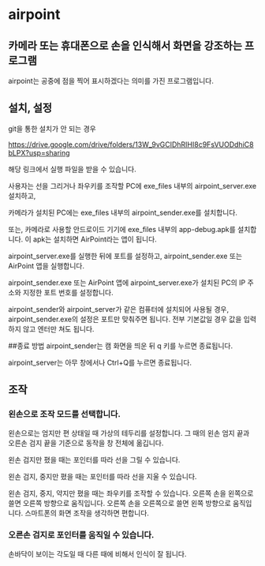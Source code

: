 # airpoint

## 카메라 또는 휴대폰으로 손을 인식해서 화면을 강조하는 프로그램

airpoint는 공중에 점을 찍어 표시하겠다는 의미를 가진 프로그램입니다.

## 설치, 설정

git을 통한 설치가 안 되는 경우

https://drive.google.com/drive/folders/13W_9vGCIDhRIHI8c9FsVUODdhiC8bLPX?usp=sharing

해당 링크에서 실행 파일을 받을 수 있습니다.

사용자는 선을 그리거나 좌우키를 조작할 PC에
exe_files 내부의 airpoint_server.exe 설치하고,

카메라가 설치된 PC에는
exe_files 내부의 airpoint_sender.exe를 설치합니다.

또는, 카메라로 사용할 안드로이드 기기에
exe_files 내부의 app-debug.apk를 설치합니다.
이 apk는 설치하면 AirPoint라는 앱이 됩니다.

airpoint_server.exe를 실행한 뒤에 포트를 설정하고,
airpoint_sender.exe 또는 AirPoint 앱을 실행합니다.

airpoint_sender.exe 또는 AirPoint 앱에
airpoint_server.exe가 설치된 PC의 IP 주소와 지정한 포트 번호를 설정합니다.

airpoint_sender와 airpoint_server가 같은 컴퓨터에 설치되어 사용될 경우,
airpoint_sender.exe의 설정은 포트만 맞춰주면 됩니다.
전부 기본값일 경우 값을 입력하지 않고 엔터만 쳐도 됩니다.

##종료 방법
airpoint_sender는 캠 화면을 띄운 뒤 q 키를 누르면 종료됩니다.

airpoint_server는 아무 창에서나 Ctrl+Q를 누르면 종료됩니다.

## 조작

### 왼손으로 조작 모드를 선택합니다.
왼손으로는 엄지만 편 상태일 때 가상의 테두리를 설정합니다.
그 때의 왼손 엄지 끝과 오른손 검지 끝을 기준으로 동작을 창 전체에 옮깁니다.

왼손 검지만 폈을 때는 포인터를 따라 선을 그릴 수 있습니다.

왼손 검지, 중지만 폈을 때는 포인터를 따라 선을 지울 수 있습니다.

왼손 검지, 중지, 약지만 폈을 때는 좌우키를 조작할 수 있습니다.
오른쪽 손을 왼쪽으로 쓸면 오른쪽 방향으로 움직입니다.
오른쪽 손을 오른쪽으로 쓸면 왼쪽 방향으로 움직입니다.
스마트폰의 화면 조작을 생각하면 편합니다.

### 오른손 검지로 포인터를 움직일 수 있습니다.

손바닥이 보이는 각도일 때 다른 때에 비해서 인식이 잘 됩니다.
